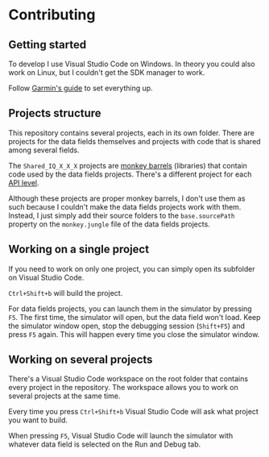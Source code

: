# Contributing
## Getting started
To develop I use Visual Studio Code on Windows. In theory you could also work on Linux, but I couldn't get the SDK manager to work.

Follow [Garmin's guide](https://developer.garmin.com/connect-iq/connect-iq-basics/getting-started/) to set everything up.

## Projects structure
This repository contains several projects, each in its own folder. There are projects for the data fields themselves and projects with code that is shared among several fields.

The `Shared_IQ_X_X_X` projects are [monkey barrels](https://developer.garmin.com/connect-iq/core-topics/shareable-libraries/) (libraries) that contain code used by the data fields projects. There's a different project for each [API level](https://developer.garmin.com/connect-iq/connect-iq-basics/#systemversusapilevel).

Although these projects are proper monkey barrels, I don't use them as such because I couldn't make the data fields projects work with them. Instead, I just simply add their source folders to the `base.sourcePath` property on the `monkey.jungle` file of the data fields projects.

## Working on a single project
If you need to work on only one project, you can simply open its subfolder on Visual Studio Code.

`Ctrl+Shift+b` will build the project.

For data fields projects, you can launch them in the simulator by pressing `F5`. The first time, the simulator will open, but the data field won't load. Keep the simulator window open, stop the debugging session (`Shift+F5`) and press `F5` again. This will happen every time you close the simulator window.

## Working on several projects
There's a Visual Studio Code workspace on the root folder that contains every project in the repository. The workspace allows you to work on several projects at the same time.

Every time you press `Ctrl+Shift+b` Visual Studio Code will ask what project you want to build.

When pressing `F5`, Visual Studio Code will launch the simulator with whatever data field is selected on the Run and Debug tab.